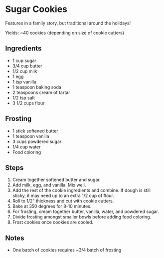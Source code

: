 Sugar Cookies
=======================================
Features in a family story, but traditional around the holidays!

Yields: ~40 cookies (depending on size of cookie cutters)

Ingredients
-----------
* 1 cup sugar
* 3/4 cup butter
* 1/2 cup milk
* 1 egg
* 1 tsp vanilla
* 1 teaspoon baking soda
* 2 teaspoons cream of tartar
* 1/2 tsp salt
* 3 1/2 cups flour

Frosting
--------
* 1 stick softened butter
* 1 teaspoon vanilla
* 3 cups powdered sugar
* 1/4 cup water
* Food coloring


Steps
-----
1. Cream together softened butter and sugar.
2. Add milk, egg, and vanilla. Mix well.
3. Add the rest of the cookie ingredients and combine. If dough is still sticky, it may need up to an extra 1/2 cup of flour.
4. Roll to 1/2" thickness and cut with cookie cutters.
5. Bake at 350 degrees for 8-10 minutes.
6. For frosting, cream together butter, vanilla, water, and powdered sugar.
7. Divide frosting amongst smaller bowls before adding food coloring.
8. Frost cookies once cookies are cooled.

Notes
-----
* One batch of cookies requires ~3/4 batch of frosting


